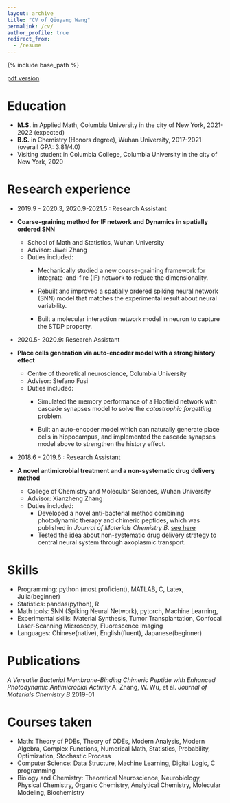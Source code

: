 ```yaml
---
layout: archive
title: "CV of Qiuyang Wang"
permalink: /cv/
author_profile: true
redirect_from:
  - /resume
---
```


{% include base_path %}

[pdf version](http://qiuyoungwang.github.io/files/CV_wqy.pdf)

Education
======
* **M.S.** in Applied Math, Columbia University in the city of New York, 2021-2022 (expected)
* **B.S.** in Chemistry (Honors degree), Wuhan University, 2017-2021 (overall GPA: 3.81/4.0)
* Visiting student in Columbia College, Columbia University in the city of New York, 2020

Research experience
======

* 2019.9 - 2020.3, 2020.9-2021.5 : Research Assistant

* **Coarse-graining method for IF network and Dynamics in spatially ordered SNN**
  
  * School of Math and Statistics, Wuhan University
  * Advisor: Jiwei Zhang
  * Duties included: 
    * Mechanically studied a new coarse-graining framework for integrate-and-fire (IF) network to reduce the dimensionality.
    
    * Rebuilt and improved a spatially ordered spiking neural network (SNN) model that matches the experimental result about neural variability.
    
    * Built a molecular interaction network model in neuron to capture the STDP property.
    
      
  
* 2020.5- 2020.9: Research Assistant

* **Place cells generation via auto-encoder model with a strong history effect**
  
  * Centre of theoretical neuroscience, Columbia University
  * Advisor: Stefano Fusi
  * Duties included: 
    * Simulated the memory performance of a Hopfield network with cascade synapses model to solve the *catastrophic forgetting* problem.
    
    * Built an auto-encoder model which can naturally generate place cells in hippocampus, and implemented the cascade synapses model above to strengthen the history effect.
    
      
  
* 2018.6 - 2019.6 : Research Assistant
  
* **A novel antimicrobial treatment and a non-systematic drug delivery method**
  
  * College of Chemistry and Molecular Sciences, Wuhan University
  * Advisor:  Xianzheng Zhang
  * Duties included:
    * Developed a novel anti-bacterial method combining photodynamic therapy and chimeric peptides, which was published in *Jounral of Materials Chemistry B*. [see here](https://qiuyoungwang.github.io/files/BMP_paper.pdf)
    * Tested the idea about non-systematic drug delivery strategy to central neural system through axoplasmic transport.

Skills
======
* Programming: python (most proficient), MATLAB, C, Latex, Julia(beginner)
* Statistics: pandas(python), R
* Math tools: SNN (Spiking Neural Network), pytorch, Machine Learning,
* Experimental skills: Material Synthesis, Tumor Transplantation, Confocal Laser-Scanning Microscopy, Fluorescence Imaging
* Languages: Chinese(native), English(fluent), Japanese(beginner)

Publications
======
*A Versatile Bacterial Membrane-Binding Chimeric Peptide with Enhanced Photodynamic Antimicrobial Activity*
A. Zhang, W. Wu, et al.   *Journal of Materials Chemistry B*  2019-01 

Courses taken
======
* Math:
  Theory of PDEs, Theory of ODEs, Modern Analysis, Modern Algebra, Complex Functions, Numerical Math, Statistics, Probability, Optimization, Stochastic Process
*  Computer Science:
  Data Structure, Machine Learning, Digital Logic, C programming
*  Biology and Chemistry:
  Theoretical Neuroscience, Neurobiology, Physical Chemistry, Organic Chemistry, Analytical Chemistry, Molecular Modeling, Biochemistry

